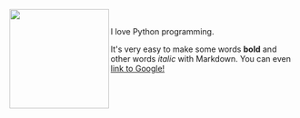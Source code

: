 
<img src='https://imgur.com/a/K1EI9' align="LEFT" width="175"> <br>

I love Python programming.

It's very easy to make some words **bold** and other words *italic* with Markdown. You can even [link to Google!](http://google.com)


